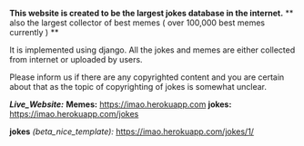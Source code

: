 **This website is created to be the largest jokes database in the internet.**
** also the largest collector of best memes ( over 100,000 best memes currently ) **

It is implemented using django.
All the jokes and memes are either collected from internet or uploaded by users.



Please inform us if there are any copyrighted content and you are certain about that as the topic of copyrighting of jokes is somewhat unclear.



_**Live_Website:**_
**Memes:**   https://imao.herokuapp.com
**jokes:**   https://imao.herokuapp.com/jokes

**jokes** _(beta_nice_template):_  https://imao.herokuapp.com/jokes/1/


